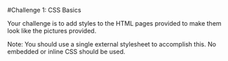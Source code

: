 #Challenge 1: CSS Basics

Your challenge is to add styles to the HTML pages provided to make them look like the pictures provided.

Note: You should use a single external stylesheet to accomplish this. No embedded or inline CSS should be used.